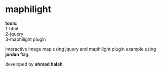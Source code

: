 # maphilight

<b>tools:</b><br />
1-html<br />
2-jquery<br />
3-maphilight plugin<br />

interactive image map using jquery and maphilight plugin
example using <b>jordan</b> flag.

developed by <b>ahmad halah</b>.

